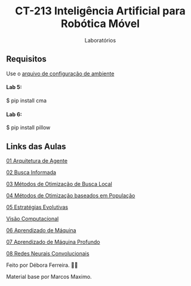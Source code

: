<h1 align="center">CT-213 Inteligência Artificial para Robótica Móvel</h1>
<p align="center">Laboratórios</p>


## Requisitos
Use o [arquivo de configuração de ambiente](https://github.com/dfsbora/ct213/blob/b231959952c6c01e0208e94a03ed87a74b82a1c4/ct213.yaml)

#### Lab 5:
$ pip install cma

#### Lab 6:
$ pip install pillow



## Links das Aulas
[01 Arquitetura de Agente](https://www.youtube.com/playlist?list=PLnH63ztaCPqBRje5pABRRnIHGd_3AwE09)

[02 Busca Informada](https://www.youtube.com/playlist?list=PLnH63ztaCPqCytFzYaQVuIgt-XnIacGzD)

[03 Métodos de Otimização de Busca Local](https://www.youtube.com/playlist?list=PLnH63ztaCPqDAw6B29_8NzKytDYHnQhx5)

[04 Métodos de Otimização baseados em População](https://www.youtube.com/playlist?list=PLnH63ztaCPqBq_MJEVlLiWajkaQf2terM)

[05 Estratégias Evolutivas](https://www.youtube.com/playlist?list=PLnH63ztaCPqDzHr_GbZzISsfmO13Arf2s)

[   Visão Computacional](https://www.youtube.com/playlist?list=PLnH63ztaCPqAFKCJ18M5Spccij5ZMjCQ8)

[06 Aprendizado de Máquina](https://www.youtube.com/playlist?list=PLnH63ztaCPqDNy-cS-P2xv1MlbVSoTKpe)

[07 Aprendizado de Máquina Profundo](https://www.youtube.com/playlist?list=PLnH63ztaCPqD4aEHGhE9gg1zFJjL41tlL)

[08 Redes Neurais Convolucionais](https://www.youtube.com/playlist?list=PLnH63ztaCPqCmOdq_BPWLhpGEK6Mlh3zu)

 
Feito por Débora Ferreira. 🤖💚

Material base por Marcos Maximo.
